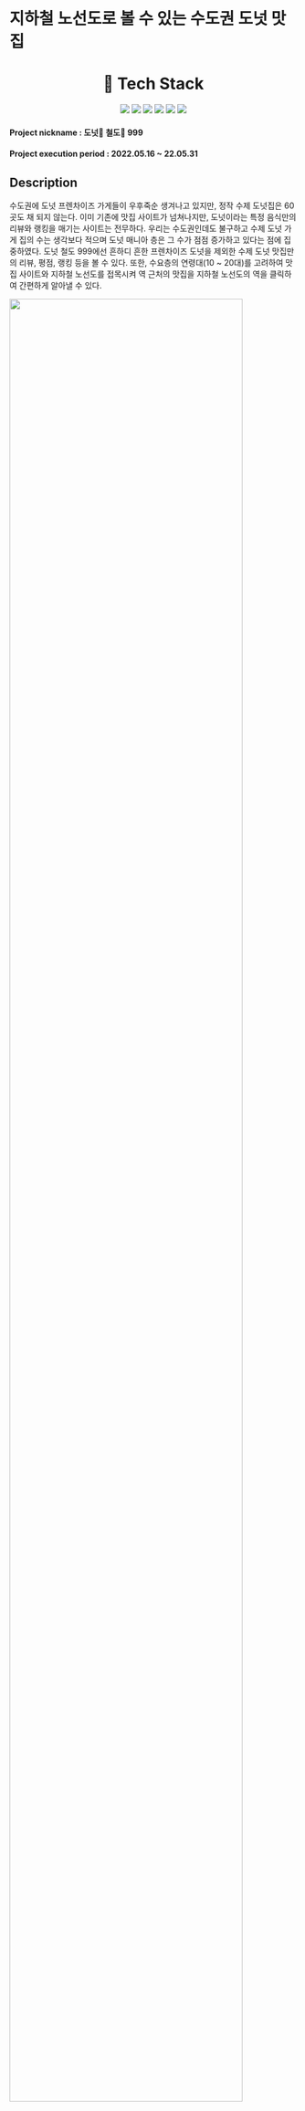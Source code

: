 # 지하철 노선도로 볼 수 있는 수도권 도넛 맛집
  
<div align=center>
  <h1>
    🔨 Tech Stack
  </h1>
  <img src="https://img.shields.io/badge/html-E34F26?style=for-the-badge&logo=html5&logoColor=white">
  <img src="https://img.shields.io/badge/css-1572B6?style=for-the-badge&logo=css3&logoColor=white">
  <img src="https://img.shields.io/badge/javascript-F7DF1E?style=for-the-badge&logo=javascript&logoColor=black">
  <img src="https://img.shields.io/badge/Node.js-339933?style=for-the-badge&logo=node.js&logoColor=black">
  <img src="https://img.shields.io/badge/react-61DAFB?style=for-the-badge&logo=react&logoColor=black">
  <img src="https://img.shields.io/badge/ReduxSaga-999999?style=for-the-badge&logo=redux%20saga&logoColor=white">
  
</div>

#### Project nickname : 도넛🍩 철도🚂 999
#### Project execution period : 2022.05.16 ~ 22.05.31

## Description

수도권에 도넛 프렌차이즈 가게들이 우후죽순 생겨나고 있지만, 정작 수제 도넛집은 60곳도 채 되지 않는다. 이미 기존에 맛집 사이트가 넘쳐나지만, 도넛이라는 특정 음식만의 리뷰와 랭킹을 매기는 사이트는 전무하다.
우리는 수도권인데도 불구하고 수제 도넛 가게 집의 수는 생각보다 적으며 도넛 매니아 층은 그 수가 점점 증가하고 있다는 점에 집중하였다. 도넛 철도 999에선 흔하디 흔한 프렌차이즈 도넛을 제외한 
수제 도넛 맛집만의 리뷰, 평점, 랭킹 등을 볼 수 있다. 또한, 수요층의 연령대(10 ~ 20대)를 고려하여 맛집 사이트와 지하철 노선도를 접목시켜 역 근처의 맛집을 지하철 노선도의 역을 클릭하여 
간편하게 알아낼 수 있다.


<img width="90%" src="https://user-images.githubusercontent.com/99451642/195076687-d29dbc02-0ce2-4adf-b842-f578bdc5cba2.gif"/>

## Step 1

```
npm install
```

Or

```
npm i
```

## Step 2 

```
cd back
```

```
.env
```

```
vi .env
```

```
DB_HOST = 127.0.0.1
DB_USER = 'your_mysql_id'
DB_PASSWORD = 'your_mysql_id'
DB_DATABASE = 'your_database_name'

```

Or

back 디렉토리 안에 .env 파일을 생성해 준 뒤

```
DB_HOST = 127.0.0.1
DB_USER = 'your_mysql_id'
DB_PASSWORD = 'your_mysql_id'
DB_DATABASE = 'your_database_name'

```
를 입력 후 저장해준다.


**DB스키마 파일 위치: back/cd/etc/DB.sql

## Step 3

- 사진이 저장 되는 디렉토리 생성하기

```
cd back
```

```
mkdir public
```

```
cd public
```

```
mkdir uploads
```

## Step 4

```
cd front
```

```
npm run start
```

다른 터미널 Open

```
cd front
```

```
npm run start
```
